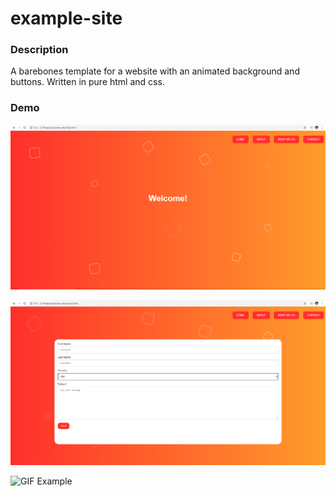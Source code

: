 # example-site

### Description
A barebones template for a website with an animated background and buttons. Written in pure html and css.

### Demo

![Home Page Example](demo/home.PNG)

![Contact Page Example](demo/contact.PNG)

![GIF Example](demo/demo.gif)
